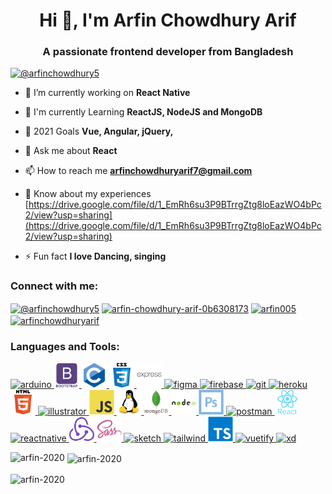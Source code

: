 <h1 align="center">Hi 👋, I'm Arfin Chowdhury Arif</h1>
<h3 align="center">A passionate frontend developer from Bangladesh</h3>

<p align="left"> <a href="https://twitter.com/@arfinchowdhury5" target="blank"><img src="https://img.shields.io/twitter/follow/@arfinchowdhury5?logo=twitter&style=for-the-badge" alt="@arfinchowdhury5" /></a> </p>

- 🔭 I’m currently working on **React Native**

- 🌱 I'm currently Learning **ReactJS, NodeJS and MongoDB**

- 🎯 2021 Goals **Vue, Angular, jQuery,**

- 💬 Ask me about **React**

- 📫 How to reach me **arfinchowdhuryarif7@gmail.com**

- 📄 Know about my experiences [https://drive.google.com/file/d/1_EmRh6su3P9BTrrgZtg8loEazWO4bPc2/view?usp=sharing](https://drive.google.com/file/d/1_EmRh6su3P9BTrrgZtg8loEazWO4bPc2/view?usp=sharing)

- ⚡ Fun fact **I love Dancing, singing**

<h3 align="left">Connect with me:</h3>
<p align="left">

<a href="https://twitter.com/@arfinchowdhury5" target="blank"><img align="center" src="https://cdn.jsdelivr.net/npm/simple-icons@3.0.1/icons/twitter.svg" alt="@arfinchowdhury5" height="30" width="40" /></a>
<a href="https://linkedin.com/in/arfin-chowdhury-arif-0b6308173" target="blank"><img align="center" src="https://cdn.jsdelivr.net/npm/simple-icons@3.0.1/icons/linkedin.svg" alt="arfin-chowdhury-arif-0b6308173" height="30" width="40" /></a>
<a href="https://fb.com/arfin005" target="blank"><img align="center" src="https://cdn.jsdelivr.net/npm/simple-icons@3.0.1/icons/facebook.svg" alt="arfin005" height="30" width="40" /></a>
<a href="https://instagram.com/arfinchowdhuryarif" target="blank"><img align="center" src="https://cdn.jsdelivr.net/npm/simple-icons@3.0.1/icons/instagram.svg" alt="arfinchowdhuryarif" height="30" width="40" /></a>





<h3 align="left">Languages and Tools:</h3>
<p align="left"> <a href="https://www.arduino.cc/" target="_blank"> <img src="https://cdn.worldvectorlogo.com/logos/arduino-1.svg" alt="arduino" width="40" height="40"/> </a> <a href="https://getbootstrap.com" target="_blank"> <img src="https://raw.githubusercontent.com/devicons/devicon/master/icons/bootstrap/bootstrap-plain-wordmark.svg" alt="bootstrap" width="40" height="40"/> </a> <a href="https://www.cprogramming.com/" target="_blank"> <img src="https://raw.githubusercontent.com/devicons/devicon/master/icons/c/c-original.svg" alt="c" width="40" height="40"/> </a> <a href="https://www.w3schools.com/css/" target="_blank"> <img src="https://raw.githubusercontent.com/devicons/devicon/master/icons/css3/css3-original-wordmark.svg" alt="css3" width="40" height="40"/> </a> <a href="https://expressjs.com" target="_blank"> <img src="https://raw.githubusercontent.com/devicons/devicon/master/icons/express/express-original-wordmark.svg" alt="express" width="40" height="40"/> </a> <a href="https://www.figma.com/" target="_blank"> <img src="https://www.vectorlogo.zone/logos/figma/figma-icon.svg" alt="figma" width="40" height="40"/> </a> <a href="https://firebase.google.com/" target="_blank"> <img src="https://www.vectorlogo.zone/logos/firebase/firebase-icon.svg" alt="firebase" width="40" height="40"/> </a> <a href="https://git-scm.com/" target="_blank"> <img src="https://www.vectorlogo.zone/logos/git-scm/git-scm-icon.svg" alt="git" width="40" height="40"/> </a> <a href="https://heroku.com" target="_blank"> <img src="https://www.vectorlogo.zone/logos/heroku/heroku-icon.svg" alt="heroku" width="40" height="40"/> </a> <a href="https://www.w3.org/html/" target="_blank"> <img src="https://raw.githubusercontent.com/devicons/devicon/master/icons/html5/html5-original-wordmark.svg" alt="html5" width="40" height="40"/> </a> <a href="https://www.adobe.com/in/products/illustrator.html" target="_blank"> <img src="https://www.vectorlogo.zone/logos/adobe_illustrator/adobe_illustrator-icon.svg" alt="illustrator" width="40" height="40"/> </a> <a href="https://developer.mozilla.org/en-US/docs/Web/JavaScript" target="_blank"> <img src="https://raw.githubusercontent.com/devicons/devicon/master/icons/javascript/javascript-original.svg" alt="javascript" width="40" height="40"/> </a> <a href="https://www.linux.org/" target="_blank"> <img src="https://raw.githubusercontent.com/devicons/devicon/master/icons/linux/linux-original.svg" alt="linux" width="40" height="40"/> </a> <a href="https://www.mongodb.com/" target="_blank"> <img src="https://raw.githubusercontent.com/devicons/devicon/master/icons/mongodb/mongodb-original-wordmark.svg" alt="mongodb" width="40" height="40"/> </a> <a href="https://nodejs.org" target="_blank"> <img src="https://raw.githubusercontent.com/devicons/devicon/master/icons/nodejs/nodejs-original-wordmark.svg" alt="nodejs" width="40" height="40"/> </a> <a href="https://www.photoshop.com/en" target="_blank"> <img src="https://raw.githubusercontent.com/devicons/devicon/master/icons/photoshop/photoshop-line.svg" alt="photoshop" width="40" height="40"/> </a> <a href="https://postman.com" target="_blank"> <img src="https://www.vectorlogo.zone/logos/getpostman/getpostman-icon.svg" alt="postman" width="40" height="40"/> </a> <a href="https://reactjs.org/" target="_blank"> <img src="https://raw.githubusercontent.com/devicons/devicon/master/icons/react/react-original-wordmark.svg" alt="react" width="40" height="40"/> </a> <a href="https://reactnative.dev/" target="_blank"> <img src="https://reactnative.dev/img/header_logo.svg" alt="reactnative" width="40" height="40"/> </a> <a href="https://redux.js.org" target="_blank"> <img src="https://raw.githubusercontent.com/devicons/devicon/master/icons/redux/redux-original.svg" alt="redux" width="40" height="40"/> </a> <a href="https://sass-lang.com" target="_blank"> <img src="https://raw.githubusercontent.com/devicons/devicon/master/icons/sass/sass-original.svg" alt="sass" width="40" height="40"/> </a> <a href="https://www.sketch.com/" target="_blank"> <img src="https://www.vectorlogo.zone/logos/sketchapp/sketchapp-icon.svg" alt="sketch" width="40" height="40"/> </a> <a href="https://tailwindcss.com/" target="_blank"> <img src="https://www.vectorlogo.zone/logos/tailwindcss/tailwindcss-icon.svg" alt="tailwind" width="40" height="40"/> </a> <a href="https://www.typescriptlang.org/" target="_blank"> <img src="https://raw.githubusercontent.com/devicons/devicon/master/icons/typescript/typescript-original.svg" alt="typescript" width="40" height="40"/> </a> <a href="https://vuetifyjs.com/en/" target="_blank"> <img src="https://bestofjs.org/logos/vuetify.svg" alt="vuetify" width="40" height="40"/> </a> <a href="https://www.adobe.com/products/xd.html" target="_blank"> <img src="https://cdn.worldvectorlogo.com/logos/adobe-xd.svg" alt="xd" width="40" height="40"/> </a> </p>

<p><img align="left" src="https://github-readme-stats.vercel.app/api/top-langs?username=arfin-2020&show_icons=true&locale=en&layout=compact" alt="arfin-2020" /></p>

<p>&nbsp;<img align="center" src="https://github-readme-stats.vercel.app/api?username=arfin-2020&show_icons=true&locale=en" alt="arfin-2020" /></p>

<p><img align="center" src="https://github-readme-streak-stats.herokuapp.com/?user=arfin-2020&" alt="arfin-2020" /></p>
